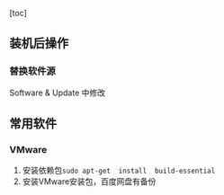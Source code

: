 [toc]

## 装机后操作



### 替换软件源

Software & Update 中修改



## 常用软件



### VMware

1. 安装依赖包`sudo apt-get  install  build-essential`
2. 安装VMware安装包，百度网盘有备份

